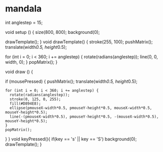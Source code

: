 # mandala
int anglestep = 15;

void setup () {
  size(800, 800);
  background(0);

  drawTemplate();
}
void drawTemplate() {
  stroke(255, 100);
  pushMatrix();
  translate(width*0.5, height*0.5);

  for (int i = 0; i < 360; i += anglestep) {
    rotate(radians(anglestep));
    line(0, 0, width, 0);
  }
  popMatrix();
}

void draw () {

  if (mousePressed) {
    pushMatrix();
    translate(width*0.5, height*0.5);

    for (int i = 0; i < 360; i += anglestep) {
      rotate(radians(anglestep));
      stroke(0, 125, 0, 255);
      fill(#D894E8);
      ellipse(pmouseX-width*0.5, pmouseY-height*0.5, mouseX-width*0.5, mouseY-height*0.5);
      line(-(pmouseX-width*0.5), pmouseY-height*0.5, -(mouseX-width*0.5), mouseY-height*0.5);
    }
    popMatrix();
  }
}
void keyPressed(){
if(key == 's' || key == 'S')
background(0);
drawTemplate();
}
